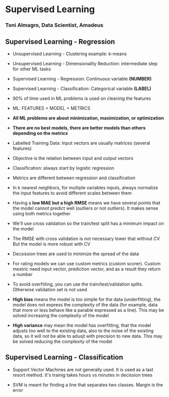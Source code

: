 # Supervised Learning
### Toni Almagro, Data Scientist, Amadeus

## Supervised Learning - Regression

* Unsupervised Learning - Clustering example: k-means

* Unsupervised Learning - Dimensionality Reduction: intermediate step for other ML tasks

* Supervised Learning - Regression: Continuous variable **(NUMBER)**

* Supervised Learning - Classification: Categorical variable **(LABEL)**

* 90% of time used in ML problems is used on cleaning the features

* ML: FEATURES + MODEL + METRICS

* **All ML problems are about minimization, maximization, or optimization**

* **There are no best models, there are better models than others depending on the metrics**

* Labelled Training Data: Input vectors are usually matrices (several features)

* Objective is the relation between input and output vectors

* Classification: always start by logistic regression

* Metrics are different between regression and classification

* In k nearest neighbors, for multiple variables inputs, always normalize the input features to avoid different scales between them

* Having a **low MAE but a high RMSE** means we have several points that the model cannot predict well (outliers or not outliers). It makes sense using both metrics together

* We'll use cross validation so the train/test split has a minimum impact on the model

* The RMSE with cross validation is not necessary lower that without CV. But the model is more robust with CV

* Decsission trees are used to minimize the spread of the data

* For rating models we can use custom metrics (custom scorer). Custom mestric need input vector, prediction vector, and as a result they return a number

* To avoid overfiiting, you can use the train/test/validation splits. Otherwise validation set is not used

* **High bias** means the model is too simple for the data (underfitting), the model does not express the complexity of the data (for example, data that more or less behave like a parable expressed as a line). This may be solved increasing the complexity of the model

* **High variance** may mean the model has overfitting, that the model adjusts too well to the existing data, also to the noise of the existing data, so it will not be able to adusjt with precision to new data. This may be solved reducing the complexity of the model

## Supervised Learning - Classification

* Support Vector Machines are not generally used. It is used as a last resort method. It's trainig takes hours vs minutes in decission trees

* SVM is meant for finding a line that separates two classes. Margin is the error
